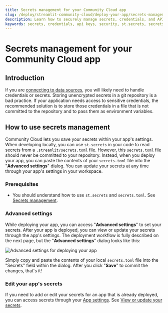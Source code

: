 ```yaml
---
title: Secrets management for your Community Cloud app
slug: /deploy/streamlit-community-cloud/deploy-your-app/secrets-management
description: Learn how to securely manage secrets, credentials, and API keys for your Community Cloud app using the secrets management interface.
keywords: secrets, credentials, api keys, security, st.secrets, secrets.toml, environment variables, advanced settings
---
```


# Secrets management for your Community Cloud app

## Introduction

If you are [connecting to data sources](/develop/tutorials/databases), you will likely need to handle credentials or secrets. Storing unencrypted secrets in a git repository is a bad practice. If your application needs access to sensitive credentials, the recommended solution is to store those credentials in a file that is not committed to the repository and to pass them as environment variables.

## How to use secrets management

Community Cloud lets you save your secrets within your app's settings. When developing locally, you can use `st.secrets` in your code to read secrets from a `.streamlit/secrets.toml` file. However, this `secrets.toml` file should never be committed to your repository. Instead, when you deploy your app, you can paste the contents of your `secrets.toml` file into the "**Advanced settings**" dialog. You can update your secrets at any time through your app's settings in your workspace.

### Prerequisites

- You should understand how to use `st.secrets` and `secrets.toml`. See [Secrets management](/develop/concepts/connections/secrets-management).

### Advanced settings

While deploying your app, you can access "**Advanced settings**" to set your secrets. After your app is deployed, you can view or update your secrets through the app's settings. The deployment workflow is fully described on the next page, but the "**Advanced settings**" dialog looks like this:

<div style={{ maxWidth: '70%', margin: 'auto' }}>
<Image alt="Advanced settings for deploying your app" src="/images/streamlit-community-cloud/deploy-an-app-advanced.png" />
</div>

Simply copy and paste the contents of your local `secrets.toml` file into the "Secrets" field within the dialog. After you click "**Save**" to commit the changes, that's it!

### Edit your app's secrets

If you need to add or edit your secrets for an app that is already deployed, you can access secrets through your [App settings](/deploy/streamlit-community-cloud/manage-your-app/app-settings). See [View or update your secrets](/deploy/streamlit-community-cloud/manage-your-app/app-settings#view-or-update-your-secrets).
